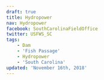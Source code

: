 ```yaml
---
draft: true
title: Hydropower
nav: Hydropower
facebook: SouthCarolinaFieldOffice
twitter: USFWS_SC
tags:
    - Dam
    - 'Fish Passage'
    - Hydropower
    - 'South Carolina'
updated: 'November 16th, 2018'
---
```

